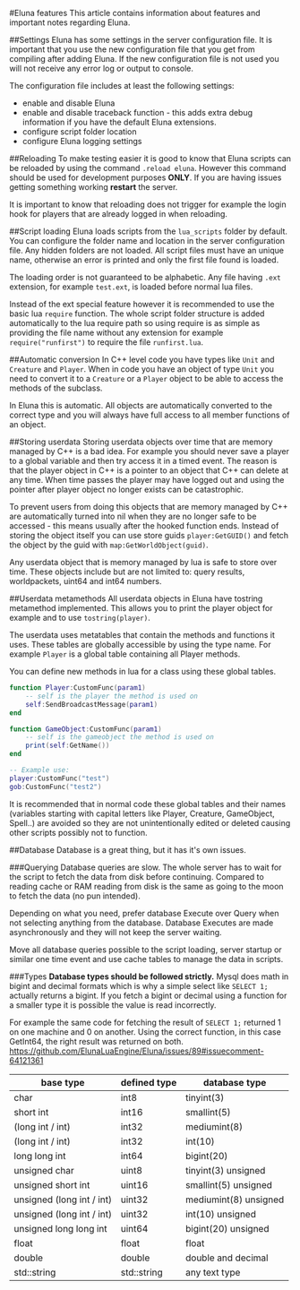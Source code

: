 #Eluna features
This article contains information about features and important notes regarding Eluna.

##Settings
Eluna has some settings in the server configuration file.
It is important that you use the new configuration file that you get from compiling after adding Eluna. If the new configuration file is not used you will not receive any error log or output to console.

The configuration file includes at least the following settings:
- enable and disable Eluna
- enable and disable traceback function - this adds extra debug information if you have the default Eluna extensions.
- configure script folder location
- configure Eluna logging settings

##Reloading
To make testing easier it is good to know that Eluna scripts can be reloaded by using the command `.reload eluna`.
However this command should be used for development purposes __ONLY__. If you are having issues getting something working __restart__ the server.

It is important to know that reloading does not trigger for example the login hook for players that are already logged in when reloading.

##Script loading
Eluna loads scripts from the `lua_scripts` folder by default. You can configure the folder name and location in the server configuration file.
Any hidden folders are not loaded. All script files must have an unique name, otherwise an error is printed and only the first file found is loaded.

The loading order is not guaranteed to be alphabetic.
Any file having `.ext` extension, for example `test.ext`, is loaded before normal lua files.

Instead of the ext special feature however it is recommended to use the basic lua `require` function.
The whole script folder structure is added automatically to the lua require path so using require is as simple as providing the file name without any extension for example `require("runfirst")` to require the file `runfirst.lua`.

##Automatic conversion
In C++ level code you have types like `Unit` and `Creature` and `Player`.
When in code you have an object of type `Unit` you need to convert it to a `Creature` or a `Player` object to be able to access the methods of the subclass.

In Eluna this is automatic. All objects are automatically converted to the correct type and you will always have full access to all member functions of an object.

##Storing userdata
Storing userdata objects over time that are memory managed by C++ is a bad idea.
For example you should never save a player to a global variable and then try access it in a timed event. The reason is that the player object in C++ is a pointer to an object that C++ can delete at any time. When time passes the player may have logged out and using the pointer after player object no longer exists can be catastrophic.

To prevent users from doing this objects that are memory managed by C++ are automatically turned into nil when they are no longer safe to be accessed - this means usually after the hooked function ends.
Instead of storing the object itself you can use store guids `player:GetGUID()` and fetch the object by the guid with `map:GetWorldObject(guid)`.

Any userdata object that is memory managed by lua is safe to store over time. These objects include but are not limited to: query results, worldpackets, uint64 and int64 numbers.

##Userdata metamethods
All userdata objects in Eluna have tostring metamethod implemented.
This allows you to print the player object for example and to use `tostring(player)`.

The userdata uses metatables that contain the methods and functions it uses.
These tables are globally accessible by using the type name. For example `Player` is a global table containing all Player methods.

You can define new methods in lua for a class using these global tables.
```lua
function Player:CustomFunc(param1)
    -- self is the player the method is used on
    self:SendBroadcastMessage(param1)
end

function GameObject:CustomFunc(param1)
    -- self is the gameobject the method is used on
    print(self:GetName())
end

-- Example use:
player:CustomFunc("test")
gob:CustomFunc("test2")
```

It is recommended that in normal code these global tables and their names (variables starting with capital letters like Player, Creature, GameObject, Spell..) are avoided so they are not unintentionally edited or deleted causing other scripts possibly not to function.

##Database
Database is a great thing, but it has it's own issues.

###Querying
Database queries are slow. The whole server has to wait for the script to fetch the data from disk before continuing. Compared to reading cache or RAM reading from disk is the same as going to the moon to fetch the data (no pun intended).

Depending on what you need, prefer database Execute over Query when not selecting anything from the database. Database Executes are made asynchronously and they will not keep the server waiting.

Move all database queries possible to the script loading, server startup or similar one time event and use cache tables to manage the data in scripts.

###Types
__Database types should be followed strictly.__
Mysql does math in bigint and decimal formats which is why a simple select like `SELECT 1;` actually returns a bigint.
If you fetch a bigint or decimal using a function for a smaller type it is possible the value is read incorrectly.

For example the same code for fetching the result of `SELECT 1;` returned 1 on one machine and 0 on another. Using the correct function, in this case GetInt64, the right result was returned on both. https://github.com/ElunaLuaEngine/Eluna/issues/89#issuecomment-64121361

| base type                 | defined type | database type         |
|---------------------------|--------------|-----------------------|
| char                      | int8         | tinyint(3)            |
| short int                 | int16        | smallint(5)           |
| (long int / int)          | int32        | mediumint(8)          |
| (long int / int)          | int32        | int(10)               |
| long long int             | int64        | bigint(20)            |
| unsigned char             | uint8        | tinyint(3) unsigned   |
| unsigned short int        | uint16       | smallint(5) unsigned  |
| unsigned (long int / int) | uint32       | mediumint(8) unsigned |
| unsigned (long int / int) | uint32       | int(10) unsigned      |
| unsigned long long int    | uint64       | bigint(20) unsigned   |
| float                     | float        | float                 |
| double                    | double       | double and decimal    |
| std::string               | std::string  | any text type         |
